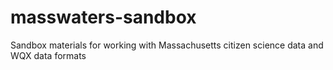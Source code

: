 # masswaters-sandbox

Sandbox materials for working with Massachusetts citizen science data and WQX data formats
